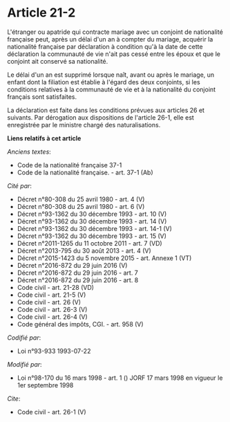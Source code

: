 # Article 21-2

L'étranger ou apatride qui contracte mariage avec un conjoint de nationalité française peut, après un délai d'un an à compter
du mariage, acquérir la nationalité française par déclaration à condition qu'à la date de cette déclaration la communauté de
vie n'ait pas cessé entre les époux et que le conjoint ait conservé sa nationalité.

Le délai d'un an est supprimé lorsque naît, avant ou après le mariage, un enfant dont la filiation est établie à l'égard des
deux conjoints, si les conditions relatives à la communauté de vie et à la nationalité du conjoint français sont satisfaites.

La déclaration est faite dans les conditions prévues aux articles 26 et suivants. Par dérogation aux dispositions de
l'article 26-1, elle est enregistrée par le ministre chargé des naturalisations.

**Liens relatifs à cet article**

_Anciens textes_:

  - Code de la nationalité française 37-1
  - Code de la nationalité française. - art. 37-1 (Ab)

_Cité par_:

  - Décret n°80-308 du 25 avril 1980 - art. 4 (V)
  - Décret n°80-308 du 25 avril 1980 - art. 6 (V)
  - Décret n°93-1362 du 30 décembre 1993 - art. 10 (V)
  - Décret n°93-1362 du 30 décembre 1993 - art. 14 (V)
  - Décret n°93-1362 du 30 décembre 1993 - art. 14-1 (V)
  - Décret n°93-1362 du 30 décembre 1993 - art. 15 (V)
  - Décret n°2011-1265 du 11 octobre 2011 - art. 7 (VD)
  - Décret n°2013-795 du 30 août 2013 - art. 4 (V)
  - Décret n°2015-1423 du 5 novembre 2015 - art. Annexe 1 (VT)
  - Décret n°2016-872 du 29 juin 2016 (V)
  - Décret n°2016-872 du 29 juin 2016 - art. 7
  - Décret n°2016-872 du 29 juin 2016 - art. 8
  - Code civil - art. 21-28 (VD)
  - Code civil - art. 21-5 (V)
  - Code civil - art. 26 (V)
  - Code civil - art. 26-3 (V)
  - Code civil - art. 26-4 (V)
  - Code général des impôts, CGI. - art. 958 (V)

_Codifié par_:

  - Loi n°93-933 1993-07-22

_Modifié par_:

  - Loi n°98-170 du 16 mars 1998 - art. 1 () JORF 17 mars 1998 en vigueur le 1er septembre 1998

_Cite_:

  - Code civil - art. 26-1 (V)
